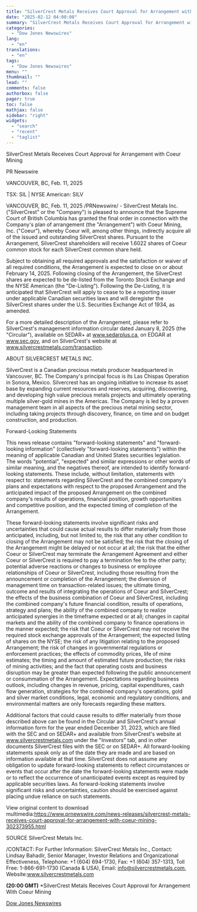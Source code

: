 ```yaml
---
title: "SilverCrest Metals Receives Court Approval for Arrangement with Coeur Mining"
date: "2025-02-12 04:00:00"
summary: "SilverCrest Metals Receives Court Approval for Arrangement with Coeur MiningPR NewswireVANCOUVER, BC, Feb. 11, 2025TSX: SIL | NYSE American: SILVVANCOUVER, BC, Feb. 11, 2025 /PRNewswire/ - SilverCrest Metals Inc. (\"SilverCrest\" or the \"Company\") is pleased to announce that the Supreme Court of British Columbia has granted the final order in..."
categories:
  - "Dow Jones Newswires"
lang:
  - "en"
translations:
  - "en"
tags:
  - "Dow Jones Newswires"
menu: ""
thumbnail: ""
lead: ""
comments: false
authorbox: false
pager: true
toc: false
mathjax: false
sidebar: "right"
widgets:
  - "search"
  - "recent"
  - "taglist"
---
```


SilverCrest Metals Receives Court Approval for Arrangement with Coeur Mining

PR Newswire

VANCOUVER, BC, Feb. 11, 2025

TSX: SIL | NYSE American: SILV

VANCOUVER, BC, Feb. 11, 2025 /PRNewswire/ - SilverCrest Metals Inc. ("SilverCrest" or the "Company") is pleased to announce that the Supreme Court of British Columbia has granted the final order in connection with the Company's plan of arrangement (the "Arrangement") with Coeur Mining, Inc. ("Coeur"), whereby Coeur will, among other things, indirectly acquire all of the issued and outstanding SilverCrest shares. Pursuant to the Arrangement, SilverCrest shareholders will receive 1.6022 shares of Coeur common stock for each SilverCrest common share held.

Subject to obtaining all required approvals and the satisfaction or waiver of all required conditions, the Arrangement is expected to close on or about February 14, 2025. Following closing of the Arrangement, the SilverCrest shares are expected to be de-listed from the Toronto Stock Exchange and the NYSE American (the "De-Listing"). Following the De-Listing, it is anticipated that SilverCrest will apply to cease to be a reporting issuer under applicable Canadian securities laws and will deregister the SilverCrest shares under the U.S. Securities Exchange Act of 1934, as amended.

For a more detailed description of the Arrangement, please refer to SilverCrest's management information circular dated January 8, 2025 (the "Circular"), available on SEDAR+ at www.sedarplus.ca, on EDGAR at www.sec.gov, and on SilverCrest's website at www.silvercrestmetals.com/transaction.

ABOUT SILVERCREST METALS INC.

SilverCrest is a Canadian precious metals producer headquartered in Vancouver, BC. The Company's principal focus is its Las Chispas Operation in Sonora, Mexico. Silvercrest has an ongoing initiative to increase its asset base by expanding current resources and reserves, acquiring, discovering, and developing high value precious metals projects and ultimately operating multiple silver-gold mines in the Americas. The Company is led by a proven management team in all aspects of the precious metal mining sector, including taking projects through discovery, finance, on time and on budget construction, and production.

Forward-Looking Statements

This news release contains "forward-looking statements" and "forward-looking information" (collectively "forward-looking statements") within the meaning of applicable Canadian and United States securities legislation. The words "potential", "expected" and similar expressions or other words of similar meaning, and the negatives thereof, are intended to identify forward-looking statements. These include, without limitation, statements with respect to: statements regarding SilverCrest and the combined company's plans and expectations with respect to the proposed Arrangement and the anticipated impact of the proposed Arrangement on the combined company's results of operations, financial position, growth opportunities and competitive position, and the expected timing of completion of the Arrangement.

These forward-looking statements involve significant risks and uncertainties that could cause actual results to differ materially from those anticipated, including, but not limited to, the risk that any other condition to closing of the Arrangement may not be satisfied; the risk that the closing of the Arrangement might be delayed or not occur at all; the risk that the either Coeur or SilverCrest may terminate the Arrangement Agreement and either Coeur or SilverCrest is required to pay a termination fee to the other party; potential adverse reactions or changes to business or employee relationships of Coeur or SilverCrest, including those resulting from the announcement or completion of the Arrangement; the diversion of management time on transaction-related issues; the ultimate timing, outcome and results of integrating the operations of Coeur and SilverCrest; the effects of the business combination of Coeur and SilverCrest, including the combined company's future financial condition, results of operations, strategy and plans; the ability of the combined company to realize anticipated synergies in the timeframe expected or at all; changes in capital markets and the ability of the combined company to finance operations in the manner expected; the risk that Coeur or SilverCrest may not receive the required stock exchange approvals of the Arrangement; the expected listing of shares on the NYSE; the risk of any litigation relating to the proposed Arrangement; the risk of changes in governmental regulations or enforcement practices; the effects of commodity prices, life of mine estimates; the timing and amount of estimated future production; the risks of mining activities; and the fact that operating costs and business disruption may be greater than expected following the public announcement or consummation of the Arrangement. Expectations regarding business outlook, including changes in revenue, pricing, capital expenditures, cash flow generation, strategies for the combined company's operations, gold and silver market conditions, legal, economic and regulatory conditions, and environmental matters are only forecasts regarding these matters.

Additional factors that could cause results to differ materially from those described above can be found in the Circular and SilverCrest's annual information form for the year ended December 31, 2023, which are filed with the SEC and on SEDAR+ and available from SilverCrest's website at www.silvercrestmetals.com under the "Investors" tab, and in other documents SilverCrest files with the SEC or on SEDAR+. All forward-looking statements speak only as of the date they are made and are based on information available at that time. SilverCrest does not assume any obligation to update forward-looking statements to reflect circumstances or events that occur after the date the forward-looking statements were made or to reflect the occurrence of unanticipated events except as required by applicable securities laws. As forward-looking statements involve significant risks and uncertainties, caution should be exercised against placing undue reliance on such statements.

View original content to download multimedia:https://www.prnewswire.com/news-releases/silvercrest-metals-receives-court-approval-for-arrangement-with-coeur-mining-302373955.html

SOURCE SilverCrest Metals Inc.

/CONTACT: For Further Information: SilverCrest Metals Inc., Contact: Lindsay Bahadir, Senior Manager, Investor Relations and Organizational Effectiveness, Telephone: +1 (604) 694-1730, Fax: +1 (604) 357-1313, Toll Free: 1-866-691-1730 (Canada & USA), Email: info@silvercrestmetals.com, Website:www.silvercrestmetals.com

**(20:00 GMT)** \*SilverCrest Metals Receives Court Approval for Arrangement With Coeur Mining

[Dow Jones Newswires](https://www.tradingview.com/news/DJN_DN20250211009036:0/)
